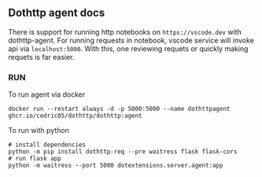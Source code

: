 ## Dothttp agent docs 

There is support for running http notebooks on `https://vscode.dev` with dothttp-agent. For running requests in notebook, vscode service will invoke api via `localhost:5000`.  With this, one reviewing requets or quickly making requets is far easier.

### RUN
To run agent via docker 

```shell
docker run --restart always -d -p 5000:5000 --name dothttpagent ghcr.io/cedric05/dothttp/dothttp:agent
```

To run with python 

```shell
# install dependencies
python -m pip install dothttp-req --pre waitress flask flask-cors
# run flask app
python -m waitress --port 5000 dotextensions.server.agent:app
```